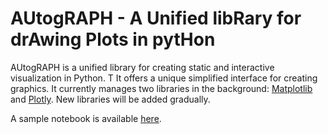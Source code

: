# AUtogRAPH - A Unified libRary for drAwing Plots in pytHon 

AUtogRAPH is a unified library for creating static and interactive visualization in Python. T
It offers a unique simplified interface for creating graphics. 
It currently manages two libraries in the background: [Matplotlib](https://github.com/matplotlib/matplotlib)
and [Plotly](https://github.com/plotly/plotly.py). New libraries will be added gradually. 

A sample notebook is available [here](example/basic.ipynb). 